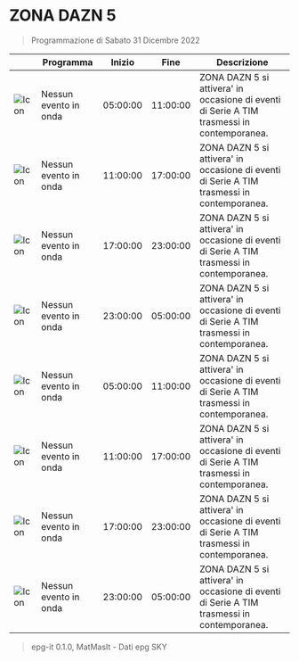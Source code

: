 # ZONA DAZN 5
> Programmazione di Sabato 31 Dicembre 2022

||Programma|Inizio|Fine|Descrizione|
|---|---|---|---|---|
|![Icon](https://guidatv.sky.it/uuid/405d68c2-881e-49d6-9786-b8940d3ebc2f/cover?md5ChecksumParam=290baf03a80c7aec58d960086d34c9bc&sid=526)|Nessun evento in onda|05:00:00|11:00:00|ZONA DAZN 5 si attivera&#039; in occasione di eventi di Serie A TIM trasmessi in contemporanea.
|![Icon](https://guidatv.sky.it/uuid/405d68c2-881e-49d6-9786-b8940d3ebc2f/cover?md5ChecksumParam=290baf03a80c7aec58d960086d34c9bc&sid=526)|Nessun evento in onda|11:00:00|17:00:00|ZONA DAZN 5 si attivera&#039; in occasione di eventi di Serie A TIM trasmessi in contemporanea.
|![Icon](https://guidatv.sky.it/uuid/405d68c2-881e-49d6-9786-b8940d3ebc2f/cover?md5ChecksumParam=290baf03a80c7aec58d960086d34c9bc&sid=526)|Nessun evento in onda|17:00:00|23:00:00|ZONA DAZN 5 si attivera&#039; in occasione di eventi di Serie A TIM trasmessi in contemporanea.
|![Icon](https://guidatv.sky.it/uuid/405d68c2-881e-49d6-9786-b8940d3ebc2f/cover?md5ChecksumParam=290baf03a80c7aec58d960086d34c9bc&sid=526)|Nessun evento in onda|23:00:00|05:00:00|ZONA DAZN 5 si attivera&#039; in occasione di eventi di Serie A TIM trasmessi in contemporanea.
|![Icon](https://guidatv.sky.it/uuid/405d68c2-881e-49d6-9786-b8940d3ebc2f/cover?md5ChecksumParam=290baf03a80c7aec58d960086d34c9bc&sid=526)|Nessun evento in onda|05:00:00|11:00:00|ZONA DAZN 5 si attivera&#039; in occasione di eventi di Serie A TIM trasmessi in contemporanea.
|![Icon](https://guidatv.sky.it/uuid/405d68c2-881e-49d6-9786-b8940d3ebc2f/cover?md5ChecksumParam=290baf03a80c7aec58d960086d34c9bc&sid=526)|Nessun evento in onda|11:00:00|17:00:00|ZONA DAZN 5 si attivera&#039; in occasione di eventi di Serie A TIM trasmessi in contemporanea.
|![Icon](https://guidatv.sky.it/uuid/405d68c2-881e-49d6-9786-b8940d3ebc2f/cover?md5ChecksumParam=290baf03a80c7aec58d960086d34c9bc&sid=526)|Nessun evento in onda|17:00:00|23:00:00|ZONA DAZN 5 si attivera&#039; in occasione di eventi di Serie A TIM trasmessi in contemporanea.
|![Icon](https://guidatv.sky.it/uuid/405d68c2-881e-49d6-9786-b8940d3ebc2f/cover?md5ChecksumParam=290baf03a80c7aec58d960086d34c9bc&sid=526)|Nessun evento in onda|23:00:00|05:00:00|ZONA DAZN 5 si attivera&#039; in occasione di eventi di Serie A TIM trasmessi in contemporanea.



 > epg-it 0.1.0, MatMasIt - Dati epg SKY